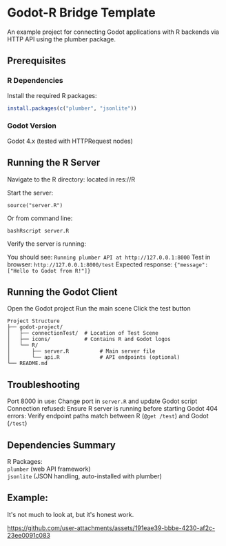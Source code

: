 # Godot-R Bridge Template

An example project for connecting Godot applications with R backends via HTTP API using the plumber package.

## Prerequisites

### R Dependencies
Install the required R packages:

```r
install.packages(c("plumber", "jsonlite"))
```

### Godot Version

Godot 4.x (tested with HTTPRequest nodes)

## Running the R Server

Navigate to the R directory:
located in res://R

Start the server:
```# In R or RStudio
source("server.R")
```

Or from command line:
```
bashRscript server.R
```

Verify the server is running:

You should see: `Running plumber API at http://127.0.0.1:8000`
Test in browser: `http://127.0.0.1:8000/test`
Expected response: `{"message":["Hello to Godot from R!"]}`

## Running the Godot Client

Open the Godot project
Run the main scene
Click the test button

```
Project Structure
├── godot-project/
│   ├── connectionTest/  # Location of Test Scene
│   ├── icons/           # Contains R and Godot logos
│   └── R/
│       ├── server.R          # Main server file
│       └── api.R             # API endpoints (optional)
└── README.md
```

## Troubleshooting

Port 8000 in use: Change port in `server.R` and update Godot script
Connection refused: Ensure R server is running before starting Godot
404 errors: Verify endpoint paths match between R (`@get /test`) and Godot (`/test`)

## Dependencies Summary

R Packages:<br>
`plumber` (web API framework)<br>
`jsonlite` (JSON handling, auto-installed with plumber)


## Example:

It's not much to look at, but it's honest work.

https://github.com/user-attachments/assets/191eae39-bbbe-4230-af2c-23ee0091c083




